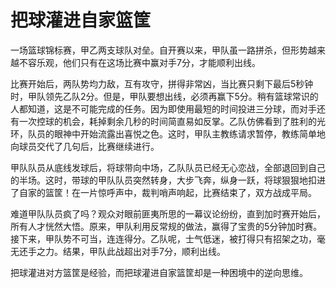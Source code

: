 # 把球灌进自家篮筐

一场篮球锦标赛，甲乙两支球队对垒。自开赛以来，甲队虽一路拼杀，但形势越来越不容乐观，他们只有在这场比赛中赢对手7分，才能顺利出线。 

比赛开始后，两队势均力敌，互有攻守，拼得非常凶，当比赛只剩下最后5秒钟时，甲队领先乙队2分。但是，甲队要想出线，必须再赢下5分。稍有篮球常识的人都知道，这是不可能完成的任务。因为即使用最短的时间投进三分球，而对手还有一次控球的机会，耗掉剩余几秒的时间简直易如反掌。乙队仿佛看到了胜利的光环，队员的眼神中开始流露出喜悦之色。这时，甲队主教练请求暂停，教练简单地向球员交代了几句后，比赛继续进行。 

甲队队员从底线发球后，将球带向中场，乙队队员已经无心恋战，全部退回到自己的半场。这时，带球的甲队队员突然转身，大步飞奔，纵身一跃，将球狠狠地扣进了自家的篮筐！在一片惊呼声中，裁判哨声响起，比赛结束了，双方战成平局。 

难道甲队队员疯了吗？观众对眼前匪夷所思的一幕议论纷纷，直到加时赛开始后，所有人才恍然大悟。原来，甲队利用反常规的做法，赢得了宝贵的5分钟加时赛。接下来，甲队势不可当，连连得分。乙队呢，士气低迷，被打得只有招架之功，毫无还手之力。结果，甲队此战超出对手7分，顺利出线。 

把球灌进对方篮筐是经验，而把球灌进自家篮筐却是一种困境中的逆向思维。